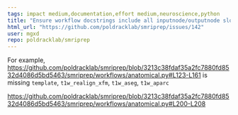 ```yaml
---
tags: impact medium,documentation,effort medium,neuroscience,python
title: "Ensure workflow docstrings include all inputnode/outputnode slots"
html_url: "https://github.com/poldracklab/smriprep/issues/142"
user: mgxd
repo: poldracklab/smriprep
---
```


For example, https://github.com/poldracklab/smriprep/blob/3213c38fdaf35a2fc7880fd8532d4086d5bd5463/smriprep/workflows/anatomical.py#L123-L161
is missing `template`, `t1w_realign_xfm`, `t1w_aseg`, `t1w_aparc`

https://github.com/poldracklab/smriprep/blob/3213c38fdaf35a2fc7880fd8532d4086d5bd5463/smriprep/workflows/anatomical.py#L200-L208